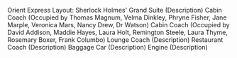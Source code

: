 Orient Express Layout:
Sherlock Holmes' Grand Suite (Description)
Cabin Coach (Occupied by Thomas Magnum, Velma Dinkley, Phryne Fisher, Jane Marple, Veronica Mars, Nancy Drew, Dr Watson)
Cabin Coach (Occupied by David Addison, Maddie Hayes, Laura Holt, Remington Steele, Laura Thyme, Rosemary Boxer, Frank Columbo)
Lounge Coach (Description)
Restaurant Coach (Description)
Baggage Car (Description)
Engine (Description)
